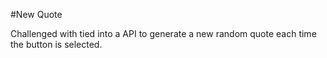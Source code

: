 #New Quote

Challenged with tied into a API to generate a new random quote each time the button is selected.
